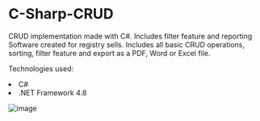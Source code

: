 # C-Sharp-CRUD
CRUD implementation made with C#. Includes filter feature and reporting
Software created for registry sells. Includes all basic CRUD operations, sorting, filter feature and export as a PDF, Word or Excel file.

Technologies used:

<li>C#</li>
<li>.NET Framework 4.8</li>

![image](https://github.com/saulgutierrez/C-Sharp-CRUD/assets/62368834/0ed94514-58fc-4c49-af61-2ddeae3cbbd8)
